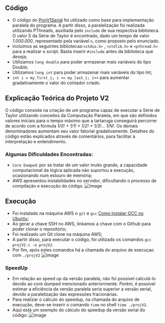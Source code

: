 ## Código
- O código do [ProjV1Serial](https://github.com/claudia1402/LabComputacaoParalela-GrupoJujutsuCodigo/tree/main/ProjV1Serial) foi utilizado como base para implementação paralela do programa. A partir disso, a paralelização foi realizada utilizando PThreads, auxiliada pelo `include` de sua respectiva biblioteca. O valor S da Série de Taylor é encontrado, dado um tempo de valor _1.000.000_, representado pela variável `n`, como proposto pelo enunciado. 
- incluimos as seguintes bibliotecas:`<stdio.h>` , `<stdlib.h>` e `<pthread.h>` para a realizar o script. Basta inserir `#include` antes da biblioteca que deseja;
- Utilizamos `long double` para poder armazenar mais variáveis do tipo Double; 
- Utilizamos `long int` para poder armazenar mais variáveis do tipo Int;
- `int i = my_first_i; i <= my_last_i; i++` para aumentar gradativamente o valor do contador criado.

## Explicação Teórica do Projeto V2
O código consiste na criação de um programa capaz de executar a Série de Taylor utilizando conceitos da Computação Paralela, em que são definidos valores iniciais para o tempo máximo que a tartaruga conseguirá percorrer de acordo com a fórmula _1/0! + 1/1! + 1/2! + 1/3!... 1/N!_. Os demais denominadores aumentam seu valor fatorial gradativamente. Detalhes do código estão explicados através de comentários, para facilitar a interpretação e entendimento.

### Algumas Dificuldades Encontradas:
- `Core Dumped`: por se tratar de um valor muito grande, a capacidade computacional da lógica aplicada não suportou a execução, ocasionando num estouro de memória;
- AWS apresentou instabilidades no servidor, dificultando o processo de compilação e execução do código. 
![image](https://user-images.githubusercontent.com/83611462/196848592-c049c8b4-4010-4b11-8756-a8ba6904557a.png)

## Execução
- Foi instalado na máquina AWS o `git` e `gcc` [Como Instalar GCC no Ubuntu](https://linuxize.com/post/how-to-install-gcc-compiler-on-ubuntu-18-04/);
- Ao gerar a chave SSH no AWS, linkamos a chave com o Github para poder clonar o repositório;
- Foi realizado um Git clone na máquina AWS;
- A partir disso, para executar o código, foi utilizado os comandos `gcc projV2.c -o projV2`.
- Por fim, após estes comandos há a chamada do arquivo de execuçao com `./projV2`
![image](https://user-images.githubusercontent.com/80297158/196845239-f89f9cae-dcdd-4703-a270-6c1839d908aa.png)

### SpeedUp
- Em relação ao speed up da versão paralela, não foi possível calculá-lo devido ao core dumped mencionado anteriormente. Porém, é possível estimar a eficiência da versão paralela seria superior a versão serial, devido a paralelização das expressões fracionárias.
- Para realizar o cálculo do speedup, na chamada do arquivo de execução, deve-se inserir o comando `time` no shell `time ./projV2`.
- Aqui está um exemplo do cálculo do speedup da versão serial do código:
![image](https://user-images.githubusercontent.com/80297158/196845408-a5b04a10-81c8-404f-9dcf-907fae6a02cd.png)

